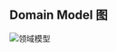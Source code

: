 ## Domain Model 图
![领域模型][1]

 [1]: https://github.com/team-work-GuangZhou/Guangzhou/blob/master/assets/UML/领域模型.PNG
